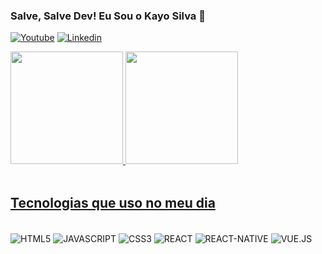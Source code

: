 ### Salve, Salve Dev! Eu Sou o Kayo Silva 👋



[![Youtube](https://img.shields.io/badge/YouTube-FF0000?style=for-the-badge&logo=youtube&logoColor=white)](https://www.youtube.com/channel/UCOBc2arqOXF_unilVsuVgvw)
[![Linkedin](https://img.shields.io/badge/LinkedIn-0077B5?style=for-the-badge&logo=linkedin&logoColor=white)](https://www.linkedin.com/in/kayohenriquesilva/)

<div>
  <a href="https://github.com/KayoSilva19 ">
  <img height="180em" src="https://github-readme-stats.vercel.app/api?username=KayoSilva19&show_icons=true&theme=tokyonight&include_all_commits=true&count_private=true"/>
  <img height="180em" src="https://github-readme-stats.vercel.app/api/top-langs/?username=KayoSilva19&layout=compact&langs_count=7&theme=tokyonight"/>
</div>

</br>

## Tecnologias que uso no meu dia 

   <div style="display: inline-block"></br>
        <img align="center" alt="HTML5" 
        src="https://img.shields.io/badge/HTML5-E34F26?style=for-the-badge&logo=html5&logoColor=white">
        <img align="center" alt="JAVASCRIPT" 
        src="https://img.shields.io/badge/JavaScript-F7DF1E?style=for-the-badge&logo=javascript&logoColor=black">
         <img align="center" alt="CSS3" 
        src="https://img.shields.io/badge/CSS3-1572B6?style=for-the-badge&logo=css3&logoColor=white">
        <img align="center" alt="REACT" 
        src="https://img.shields.io/badge/React-20232A?style=for-the-badge&logo=react&logoColor=61DAFB">
        <img align="center" alt="REACT-NATIVE" 
        src="https://img.shields.io/badge/React_Native-20232A?style=for-the-badge&logo=react&logoColor=61DAFB">
        <img align="center" alt="VUE.JS" 
        src="https://img.shields.io/badge/Vue.js-35495E?style=for-the-badge&logo=vue.js&logoColor=4FC08D"> 
    </div>
   
      

